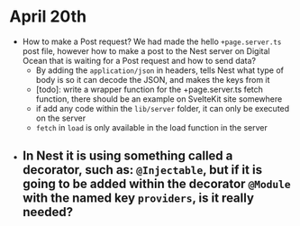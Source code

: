 # April 20th

- How to make a Post request? We had made the hello `+page.server.ts` post file, however how to make a post to the Nest server on Digital Ocean that is waiting for a Post request and how to send data?
    - By adding the `application/json` in headers, tells Nest what type of body is so it can decode the JSON, and makes the keys from it
    - [todo]: write a wrapper function for the +page.server.ts fetch function, there should be an example on SvelteKit site somewhere
    - if add any code within the `lib/server` folder, it can only be executed on the server
    - `fetch` in `load` is only available in the load function in the server
- In Nest it is using something called a decorator, such as: `@Injectable`, but if it is going to be added within the decorator `@Module` with the named key `providers`, is it really needed?
    - 